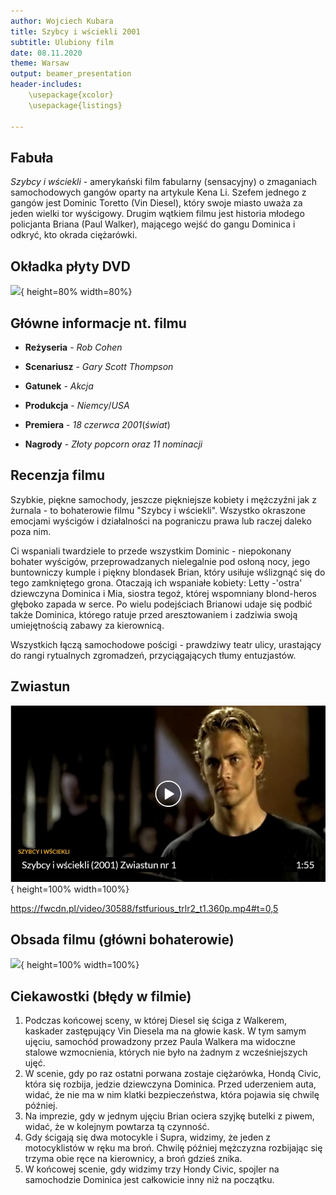 ```yaml
---
author: Wojciech Kubara
title: Szybcy i wściekli 2001
subtitle: Ulubiony film
date: 08.11.2020
theme: Warsaw
output: beamer_presentation
header-includes: 
    \usepackage{xcolor}
    \usepackage{listings}

---
```


## Fabuła

*Szybcy i wściekli* - amerykański film fabularny (sensacyjny) o zmaganiach samochodowych gangów oparty na artykule Kena Li. Szefem jednego z gangów jest Dominic Toretto (Vin Diesel), który swoje miasto uważa za jeden wielki tor wyścigowy. Drugim wątkiem filmu jest historia młodego policjanta Briana (Paul Walker), mającego wejść do gangu Dominica i odkryć, kto okrada ciężarówki.

## Okładka płyty DVD

![](pics/example.jpg){ height=80% width=80%}



## Główne informacje nt. filmu

* **Reżyseria** - *Rob* *Cohen*

* **Scenariusz** - *Gary* *Scott* *Thompson*

* **Gatunek** - *Akcja*

* **Produkcja** - *Niemcy*/*USA*
* **Premiera** - *18* *czerwca* *2001*(*świat*)
* **Nagrody** - *Złoty* *popcorn* *oraz* *11* *nominacji*



## Recenzja filmu

Szybkie, piękne samochody, jeszcze piękniejsze kobiety i mężczyźni jak z żurnala - to bohaterowie filmu "Szybcy i wściekli". Wszystko okraszone emocjami wyścigów i działalności na pograniczu prawa lub raczej daleko poza nim.

Ci wspaniali twardziele to przede wszystkim Dominic - niepokonany bohater wyścigów, przeprowadzanych nielegalnie pod osłoną nocy, jego buntowniczy kumple i piękny blondasek Brian, który usiłuje wślizgnąć się do tego zamkniętego grona. Otaczają ich wspaniałe kobiety: Letty -'ostra' dziewczyna Dominica i Mia, siostra tegoż, której wspomniany blond-heros głęboko zapada w serce. Po wielu podejściach Brianowi udaje się podbić także Dominica, którego ratuje przed aresztowaniem i zadziwia swoją umiejętnością zabawy za kierownicą.

Wszystkich łączą samochodowe pościgi - prawdziwy teatr ulicy, urastający do rangi rytualnych zgromadzeń, przyciągających tłumy entuzjastów.

## Zwiastun

![](pics/2.jpg){ height=100% width=100%}

https://fwcdn.pl/video/30588/fstfurious_trlr2_t1.360p.mp4#t=0,5



## Obsada filmu (główni bohaterowie)

![](pics/3.jpg){ height=100% width=100%}



## Ciekawostki (błędy w filmie)

1. Podczas końcowej sceny, w której Diesel się ściga z Walkerem, kaskader zastępujący Vin Diesela ma na głowie kask. W tym samym ujęciu, samochód prowadzony przez Paula Walkera ma widoczne stalowe wzmocnienia, których nie było na żadnym z wcześniejszych ujęć.
2. W scenie, gdy po raz ostatni porwana zostaje ciężarówka, Hondą Civic, która się rozbija, jedzie dziewczyna Dominica. Przed uderzeniem auta, widać, że nie ma w nim klatki bezpieczeństwa, która pojawia się chwilę później.
3. Na imprezie, gdy w jednym ujęciu Brian ociera szyjkę butelki z piwem, widać, że w kolejnym powtarza tą czynność.
4. Gdy ścigają się dwa motocykle i Supra, widzimy, że jeden z motocyklistów w ręku ma broń. Chwilę później mężczyzna rozbijając się trzyma obie ręce na kierownicy, a broń gdzieś znika.
5. W końcowej scenie, gdy widzimy trzy Hondy Civic, spojler na samochodzie Dominica jest całkowicie inny niż na początku.
